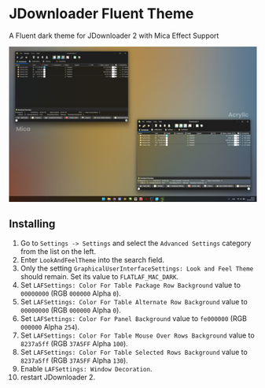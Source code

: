 # JDownloader Fluent Theme
A Fluent dark theme for JDownloader 2 with Mica Effect Support

![Screenshot](https://github.com/ikoshura/JDownloader-Fluent/blob/main/Jdownloadermica.png?raw=true)

## Installing

1. Go to `Settings -> Settings` and select the `Advanced Settings` category from the list on the left.
2. Enter `LookAndFeelTheme` into the search field.
3. Only the setting `GraphicalUserInterfaceSettings: Look and Feel Theme` should remain. Set its value to `FLATLAF_MAC_DARK`.
4. Set `LAFSettings: Color For Table Package Row Background` value to `00000000` (RGB `000000` Alpha `0`).
5. Set `LAFSettings: Color For Table Alternate Row Background` value to `00000000` (RGB `000000` Alpha `0`).
6. Set `LAFSettings: Color For Panel Background` value to `fe000000` (RGB `000000` Alpha `254`).
7. Set `LAFSettings: Color For Table Mouse Over Rows Background` value to `8237a5ff` (RGB `37A5FF` Alpha `100`). 
8. Set `LAFSettings: Color For Table Selected Rows Background` value to `8237a5ff` (RGB `37A5FF` Alpha `130`).
9. Enable `LAFSettings: Window Decoration`.
10. restart JDownloader 2.
